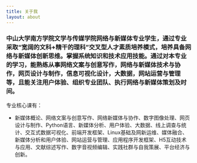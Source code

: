 ```yaml
---
title: 关于我
layout: about
---
```

### 中山大学南方学院文学与传媒学院网络与新媒体专业学生，通过专业采取“宽阔的文科+精干的理科”交叉型人才素质培养模式，培养具备网络与新媒体创新思维。掌握系统知识和技术应用技能。通过对本专业的学习，能熟练从事网络文案与创意写作，网络与新媒体技术与协作，网页设计与制作，信息可视化设计，大数据，网站运营与管理等，且能关注用户体验、组织专业团队、执行网络与新媒体策划及时间。

专业核心课有：
 
* 新媒体概论、网络文案与创意写作、网络新媒体与协作、数字图像处理、网页设计与制作、Python语言、新媒体分析、用户体验、大数据、线上调查与统计、交互式数据可视化、前端开发框架、Linux基础及网新运维、媒体融合、新媒体分析和用户体验、网站运营与管理、应用程序开发框架、H5互动技术与应用、文献综述写作、数字音视频编辑、实践社群与自我策展、平台经济与创新。

